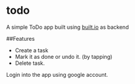 todo
====

A simple ToDo app built using [built.io](http://www.built.io/) as backend

##Features
- Create a task
- Mark it as done or undo it. (by tapping)
- Delete task.

Login into the app using google account.
